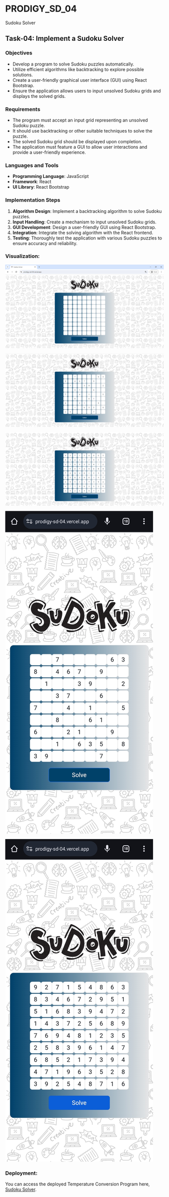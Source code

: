 # PRODIGY_SD_04
Sudoku Solver

## Task-04: Implement a Sudoku Solver

### Objectives
- Develop a program to solve Sudoku puzzles automatically.
- Utilize efficient algorithms like backtracking to explore possible solutions.
- Create a user-friendly graphical user interface (GUI) using React Bootstrap.
- Ensure the application allows users to input unsolved Sudoku grids and displays the solved grids.

### Requirements
- The program must accept an input grid representing an unsolved Sudoku puzzle.
- It should use backtracking or other suitable techniques to solve the puzzle.
- The solved Sudoku grid should be displayed upon completion.
- The application must feature a GUI to allow user interactions and provide a user-friendly experience.

### Languages and Tools
- **Programming Language**: JavaScript
- **Framework**: React
- **UI Library**: React Bootstrap

### Implementation Steps
1. **Algorithm Design**: Implement a backtracking algorithm to solve Sudoku puzzles.
2. **Input Handling**: Create a mechanism to input unsolved Sudoku grids.
3. **GUI Development**: Design a user-friendly GUI using React Bootstrap.
4. **Integration**: Integrate the solving algorithm with the React frontend.
5. **Testing**: Thoroughly test the application with various Sudoku puzzles to ensure accuracy and reliability.

### Visualization:

![Visualization 1](images/sudoku.png)

![Visualization 2](images/sudoku_input.png)

![Visualization 2](images/sudoku_solved.png)

![Visualization 2](images/sudoku_input2.png)

![Visualization 2](images/sudoku_solved2.png)

### Deployment:

You can access the deployed Temperature Conversion Program here, [Sudoku Solver](https://prodigy-sd-04.vercel.app/).
